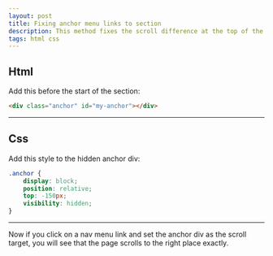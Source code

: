 ```yaml
---
layout: post
title: Fixing anchor menu links to section
description: This method fixes the scroll difference at the top of the section when using a sticky navbar.
tags: html css
---
```


## Html

Add this before the start of the section:

```html
<div class="anchor" id="my-anchor"></div>
```

---

## Css

Add this style to the hidden anchor div:

```css
.anchor {
    display: block;
    position: relative;
    top: -150px;
    visibility: hidden;
}
```

---

Now if you click on a nav menu link and set the anchor div as the scroll target, you will see that the page scrolls to the right place exactly.
